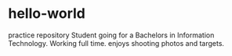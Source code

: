 # hello-world
practice repository
Student going for a Bachelors in Information Technology. Working full time. enjoys shooting photos and targets.
